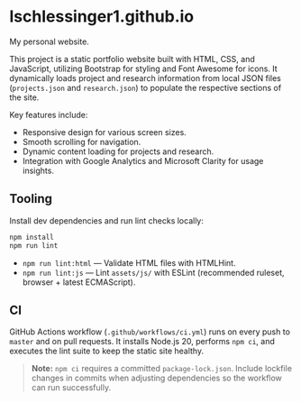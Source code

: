lschlessinger1.github.io
========================
My personal website.

This project is a static portfolio website built with HTML, CSS, and JavaScript, utilizing Bootstrap for styling and
Font Awesome for icons. It dynamically loads project and research information from local JSON files (`projects.json`
and `research.json`) to populate the respective sections of the site.

Key features include:

- Responsive design for various screen sizes.
- Smooth scrolling for navigation.
- Dynamic content loading for projects and research.
- Integration with Google Analytics and Microsoft Clarity for usage insights.

## Tooling

Install dev dependencies and run lint checks locally:

```bash
npm install
npm run lint
```

- `npm run lint:html` — Validate HTML files with HTMLHint.
- `npm run lint:js` — Lint `assets/js/` with ESLint (recommended ruleset, browser + latest ECMAScript).

## CI

GitHub Actions workflow (`.github/workflows/ci.yml`) runs on every push to `master` and on pull requests. It installs
Node.js 20, performs `npm ci`, and executes the lint suite to keep the static site healthy.

> **Note:** `npm ci` requires a committed `package-lock.json`. Include lockfile changes in commits when adjusting
> dependencies so the workflow can run successfully.